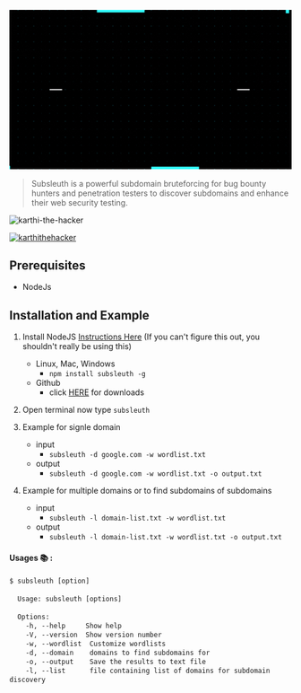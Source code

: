 <p align="center">
<img src="https://github.com/karthi-the-hacker/subsleuth/raw/main/images/subsleuth.gif" ><br>

</p>

> Subsleuth is a powerful subdomain bruteforcing for bug bounty hunters and penetration testers to discover subdomains and enhance their web security testing.

<p align="left"> <img src="https://komarev.com/ghpvc/?username=karthi-the-hacker&label=Profile%20views&color=0e75b6&style=flat" alt="karthi-the-hacker" /> </p>
<p align="left"> <a href="https://twitter.com/karthithehacker" target="blank"><img src="https://img.shields.io/twitter/follow/karthithehacker?logo=twitter&style=for-the-badge" alt="karthithehacker" /></a> </p>

## Prerequisites

- NodeJs

## Installation and Example

1. Install NodeJS [Instructions Here](https://nodejs.org/en/download/package-manager/) (If you can't figure this out, you shouldn't really be using this)

   - Linux, Mac, Windows
     - `npm install subsleuth -g`
   - Github
     - click [HERE](https://github.com/karthi-the-hacker/subsleuth.git) for downloads

2. Open terminal now type `subsleuth`

3. Example for signle domain
   - input
     - `subsleuth -d google.com -w wordlist.txt`
   - output
     - `subsleuth -d google.com -w wordlist.txt -o output.txt`

4. Example for multiple domains or to find subdomains of subdomains
   - input
     - `subsleuth -l domain-list.txt -w wordlist.txt`
   - output
     - `subsleuth -l domain-list.txt -w wordlist.txt -o output.txt`

#### Usages 📚 :

    $ subsleuth [option]

      Usage: subsleuth [options]

      Options:
        -h, --help     Show help
        -V, --version  Show version number
        -w, --wordlist  Customize wordlists
        -d, --domain    domains to find subdomains for 
        -o, --output    Save the results to text file
        -l, --list      file containing list of domains for subdomain discovery
